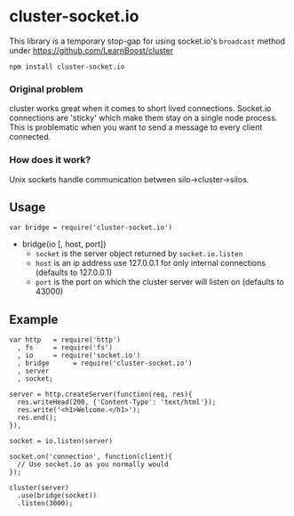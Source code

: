 # cluster-socket.io

This library is a temporary stop-gap for using socket.io's `broadcast` method under https://github.com/LearnBoost/cluster

`npm install cluster-socket.io`

### Original problem

cluster works great when it comes to short lived connections.  Socket.io connections are 'sticky' which make them stay on a single node process.  This is problematic when you want to send a message to every client connected.

### How does it work?

Unix sockets handle communication between silo->cluster->silos.


## Usage

`var bridge = require('cluster-socket.io')`

 - bridge(io [, host, port])
   - `socket` is the server object returned by  `socket.io.listen`
   - `host` is an ip address use 127.0.0.1 for only internal connections (defaults to 127.0.0.1)
   - `port` is the port on which the cluster server will listen on (defaults to 43000)


## Example

    var http   = require('http')
      , fs     = require('fs')
      , io     = require('socket.io')
      , bridge      = require('cluster-socket.io')
      , server
      , socket;

    server = http.createServer(function(req, res){
      res.writeHead(200, {'Content-Type': 'text/html'});
      res.write('<h1>Welcome.</h1>');
      res.end();
    }),

    socket = io.listen(server)

    socket.on('connection', function(client){
      // Use socket.io as you normally would
    });

    cluster(server)
      .use(bridge(socket))
      .listen(3000);
